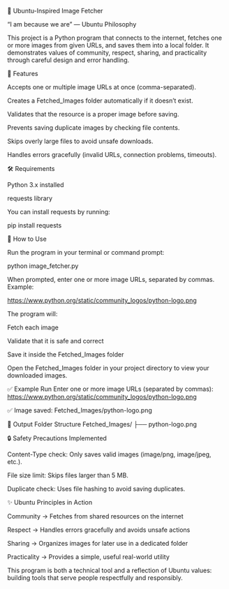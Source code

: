 📸 Ubuntu-Inspired Image Fetcher

“I am because we are” — Ubuntu Philosophy

This project is a Python program that connects to the internet, fetches one or more images from given URLs, and saves them into a local folder. It demonstrates values of community, respect, sharing, and practicality through careful design and error handling.


🎯 Features

Accepts one or multiple image URLs at once (comma-separated).

Creates a Fetched_Images folder automatically if it doesn’t exist.

Validates that the resource is a proper image before saving.

Prevents saving duplicate images by checking file contents.

Skips overly large files to avoid unsafe downloads.

Handles errors gracefully (invalid URLs, connection problems, timeouts).


🛠️ Requirements

Python 3.x installed


requests
 library


You can install requests by running:

pip install requests


🚀 How to Use

Run the program in your terminal or command prompt:

python image_fetcher.py



When prompted, enter one or more image URLs, separated by commas.
Example:

https://www.python.org/static/community_logos/python-logo.png



The program will:

Fetch each image

Validate that it is safe and correct

Save it inside the Fetched_Images folder

Open the Fetched_Images folder in your project directory to view your downloaded images.


✅ Example Run
Enter one or more image URLs (separated by commas): https://www.python.org/static/community_logos/python-logo.png

✅ Image saved: Fetched_Images/python-logo.png


📂 Output Folder Structure
Fetched_Images/
  ├── python-logo.png


🔒 Safety Precautions Implemented

Content-Type check: Only saves valid images (image/png, image/jpeg, etc.).

File size limit: Skips files larger than 5 MB.

Duplicate check: Uses file hashing to avoid saving duplicates.


✨ Ubuntu Principles in Action

Community → Fetches from shared resources on the internet

Respect → Handles errors gracefully and avoids unsafe actions

Sharing → Organizes images for later use in a dedicated folder

Practicality → Provides a simple, useful real-world utility

This program is both a technical tool and a reflection of Ubuntu values: building tools that serve people respectfully and responsibly.

